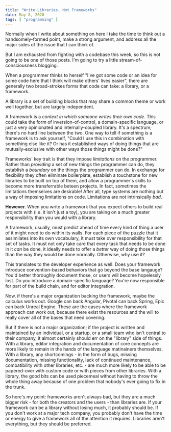 ```yaml
---
title: "Write Libraries, Not Frameworks"
date: May 8, 2020
tags: [ "programming" ]
---
```


Normally when I write about something on here I take the time to think out a 
handsomely-formed point, make a strong argument, and address all the major sides 
of the issue that I can think of.

But I am exhausted from fighting with a codebase this week, so this is not going 
to be one of those posts. I'm going to try a little stream-of-consciousness 
blogging.

When a programmer thinks to herself "I've got some code or an idea for some 
code here that I think will make others' lives easier", there are generally two 
broad-strokes forms that code can take: a library, or a framework.

A library is a set of building blocks that may share a common theme or work
well together, but are largely independent.

A framework is a *context in which someone writes their own code*. This could
take the form of inversion-of-control, a domain-specific language, or just a 
very opinionated and internally-coupled library. It's a spectrum; there's no 
hard line between the two. One way to tell if something is a framework is to 
ask yourself, "Could I use this in combination with something else like it? Or
has it established ways of doing things that are mutually-exclusive with other
ways those things might be done?"

Frameworks' key trait is that they impose *limitations* on the programmer. 
Rather than *providing* a set of new things the programmer can do, they 
establish a *boundary* on the things the programmer can do. In exchange for 
flexibility they often eliminate boilerplate, establish a touchstone for new 
libraries to be built on top of them, and allow a programmer's skills to become 
more transferrable beteen projects. In fact, sometimes the limitations 
themselves are desirable! After all, type systems are nothing but a way of 
imposing limitations on code. Limitations are not intrinsically *bad*.

**However.** When you write a framework that you expect others to build real 
projects with (i.e. it isn't just a toy), you are taking on a much greater 
responsibility than you would with a library.

A framework, usually, must predict ahead of time every kind of thing a user of 
it might need to do within its walls. For each piece of the puzzle that it 
assimilates into its own vocabulary, it must take over responsibility for that 
set of tasks. It must not only take care that every task that needs to be done 
in it *can* be done, it ideally needs to offer a *better* way of doing those 
things than the way they would be done normally. Otherwise, why use it?

This translates to the developer experience as well. Does your framework 
introduce convention-based behaviors that go beyond the base langauge? You'd 
better thoroughly document those, or users will become hopelessly lost. Do you 
introduce a domain-specific language? You're now responsible for part of the 
build chain, and for editor integration.

Now, if there's a major organization backing the framework, maybe the calculus
works out. Google can back Angular, Pivotal can back Spring, Epic can back 
Unreal Engine. These are the cases where the framework approach can work out,
because there exist the resources and the will to really cover all of the bases 
that need covering.

But if there is not a major organization; if the project is written and 
maintained by an individual, or a startup, or a small team who isn't central to 
their company, it almost certainly should err on the "library" side
of things. With a library, editor integration and documentation of core concepts 
are more likely to remain in the hands of the language matinainers themselves. 
With a library, any shortcomings - in the form of bugs, missing documentation, 
missing functionality, lack of continued maintenance, combatibility with other
libraries, etc. - are much more likely to be able to be papered-over with custom
code or with pieces from other libraries. With a library, the good bits can be 
used piecemeal without having to throw the whole thing away because of one 
problem that nobody's ever going to fix in the trunk.

So here's my point: frameworks aren't always bad, but they are a much bigger 
risk - for both the creators and the users - than libraries are. If your 
framework can be a library without losing much, it probably should be. If you
don't work at a major tech company, you probably don't have the time or energy
to give a framework all of the attention it requires. Libraries aren't 
everything, but they should be preferred.